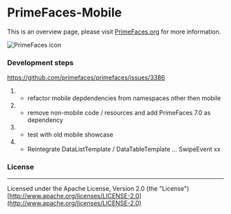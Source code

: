 # PrimeFaces-Mobile

This is an overview page, please visit [PrimeFaces.org](http://www.primefaces.org) for more information.

![PrimeFaces icon](https://www.primefaces.org/wp-content/uploads/2016/10/prime_logo.png)

### Development steps

https://github.com/primefaces/primefaces/issues/3386

1. +	refactor mobile depdendencies from namespaces other then mobile 
2. +	remove non-mobile code / resources and add PrimeFaces 7.0 as dependency
3. -	test with old mobile showcase
4. -	Reintegrate DataListTemplate / DataTableTemplate ... SwipeEvent xx

### License
***
Licensed under the Apache License, Version 2.0 (the "License") [http://www.apache.org/licenses/LICENSE-2.0](http://www.apache.org/licenses/LICENSE-2.0)